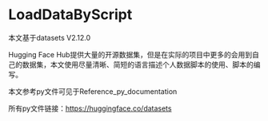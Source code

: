 # LoadDataByScript

本文基于datasets V2.12.0

Hugging Face Hub提供大量的开源数据集，但是在实际的项目中更多的会用到自己的数据集，本文使用尽量清晰、简短的语言描述个人数据脚本的使用、脚本的编写。

本文参考py文件可见于Reference_py_documentation

所有py文件链接：https://huggingface.co/datasets
